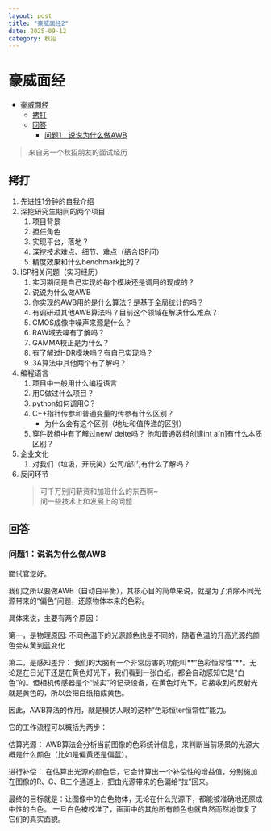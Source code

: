 ```yaml
---
layout: post
title: "豪威面经2"
date: 2025-09-12
category: 秋招
---
```


# 豪威面经

- [豪威面经](#豪威面经)
  - [拷打](#拷打)
  - [回答](#回答)
    - [问题1：说说为什么做AWB](#问题1说说为什么做awb)


> 来自另一个秋招朋友的面试经历

## 拷打

1. 先进性1分钟的自我介绍
2. 深挖研究生期间的两个项目
   1. 项目背景
   2. 担任角色
   3. 实现平台，落地？
   4. 深挖技术难点、细节、难点（结合ISP问）
   5. 精度效果和什么benchmark比的？
3. ISP相关问题（实习经历）
   1. 实习期间是自己实现的每个模块还是调用的现成的？
   2. 说说为什么做AWB
   3. 你实现的AWB用的是什么算法？是基于全局统计的吗？
   4. 有调研过其他AWB算法吗？目前这个领域在解决什么难点？
   5. CMOS成像中噪声来源是什么？
   6. RAW域去噪有了解吗？
   7. GAMMA校正是为什么？
   8. 有了解过HDR模块吗？有自己实现吗？
   9. 3A算法中其他两个有了解吗？
4.  编程语言
    1.  项目中一般用什么编程语言
    2.  用C做过什么项目？
    3.  python如何调用C？
    4.  C++指针传参和普通变量的传参有什么区别？
        - 为什么会有这个区别（地址和值传递的区别） 
    5. 穿件数组中有了解过new/ delte吗？ 他和普通数组创建int a[n]有什么本质区别？
5. 企业文化
   1. 对我们（垃圾，开玩笑）公司/部门有什么了解吗？
6. 反问环节
   > 可千万别问薪资和加班什么的东西啊~  
   问一些技术上和发展上的问题

## 回答
### 问题1：说说为什么做AWB

面试官您好。

我们之所以要做AWB（自动白平衡），其核心目的简单来说，就是为了消除不同光源带来的“偏色”问题，还原物体本来的色彩。

具体来说，主要有两个原因：

第一，是物理原因:
不同色温下的光源颜色也是不同的，随着色温的升高光源的颜色会从黄到蓝变化

第二，是感知差异：
我们的大脑有一个非常厉害的功能叫**“色彩恒常性”**。无论是在日光下还是在黄色灯光下，我们看到一张白纸，都会自动感知它是“白色”的。但相机传感器是个“诚实”的记录设备，在黄色灯光下，它接收到的反射光就是黄色的，所以会把白纸拍成黄色。

因此，AWB算法的作用，就是模仿人眼的这种“色彩恒ter恒常性”能力。

它的工作流程可以概括为两步：

估算光源： AWB算法会分析当前图像的色彩统计信息，来判断当前场景的光源大概是什么颜色（比如是偏黄还是偏蓝）。

进行补偿： 在估算出光源的颜色后，它会计算出一个补偿性的增益值，分别施加在图像的R、G、B三个通道上，把由光源带来的色偏给“拉”回来。

最终的目标就是：让图像中的白色物体，无论在什么光源下，都能被准确地还原成中性的白色。 一旦白色被校准了，画面中的其他所有颜色也就自然而然地恢复了它们的真实面貌。
